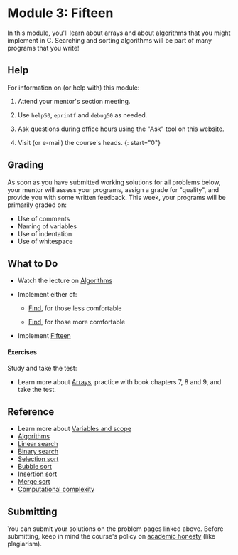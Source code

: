# Module 3: Fifteen

In this module, you'll learn about arrays and about algorithms that you might implement in C. Searching and sorting algorithms will be part of many programs that you write!


## Help

For information on (or help with) this module:

1. Attend your mentor's section meeting.

1. Use `help50`, `eprintf` and `debug50` as needed.

1. Ask questions during office hours using the "Ask" tool on this website.

1. Visit (or e-mail) the course's heads.
{: start="0"}


## Grading

As soon as you have submitted working solutions for all problems below, your mentor will assess your programs, assign a grade for "quality", and provide you with some written feedback. This week, your programs will be primarily graded on:

- Use of comments
- Naming of variables
- Use of indentation
- Use of whitespace


## What to Do

- Watch the lecture on [Algorithms](/lectures/algorithms)

- Implement either of:

    - [Find](/problems/find-less), for those less comfortable

    - [Find](/problems/find-more), for those more comfortable

- Implement [Fifteen](/problems/fifteen)

#### Exercises

Study and take the test:

- Learn more about [Arrays](https://www.youtube.com/embed/K1yC1xshF40?autoplay=1&rel=0), practice with book chapters 7, 8 and 9, and take the test.


## Reference

- Learn more about [Variables and scope](https://www.youtube.com/embed/GiFbdVGjF9I?autoplay=1&rel=0)
- [Algorithms](https://www.youtube.com/embed/ktWL3nN38ZA?autoplay=1&rel=0)
- [Linear search](https://www.youtube.com/embed/TwsgCHYmbbA?autoplay=1&rel=0)
- [Binary search](https://www.youtube.com/embed/T98PIp4omUA?autoplay=1&rel=0)
- [Selection sort](https://www.youtube.com/embed/3hH8kTHFw2A?autoplay=1&rel=0)
- [Bubble sort](https://www.youtube.com/embed/RT-hUXUWQ2I?autoplay=1&rel=0)
- [Insertion sort](https://www.youtube.com/embed/kU9M51eKSX8?autoplay=1&rel=0)
- [Merge sort](https://www.youtube.com/embed/yF3hMKmCk1A?autoplay=1&rel=0)
- [Computational complexity](https://www.youtube.com/embed/YoZPTyGL2IQ?autoplay=1&rel=0)


## Submitting

You can submit your solutions on the problem pages linked above. Before submitting, keep in mind the course's policy on [academic honesty](/syllabus#samenwerken-fraude-en-plagiaat) (like plagiarism).
